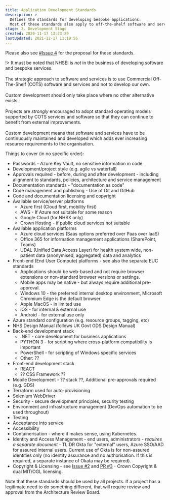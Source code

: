 ```yaml
---
title: Application Development Standards
description: >
  Defines the standards for developing bespoke applications. 
  Most of these standards also apply to off-the-shelf software and services.
stage: 3. Development Stage
created: 2020-11-17 13:23:29
lastUpdated: 2021-12-17 11:19:56
---
```


Please also see [#Issue 4](https://github.com/nhsengland/it-standards/issues/4) for the proposal for these standards.

!> It must be noted that NHSEI is _not_ in the business of developing software and bespoke services.<br><br>
The strategic approach to software and services is to use Commercial Off-The-Shelf (COTS) software and services and not to develop our own.<br><br>
Custom development should only take place where no other alternative exists.<br><br>
Projects are _strongly_ encouraged to adopt standard operating models supported by COTS services and software so that they can continue to benefit from external improvements.<br><br>
Custom development means that software and services have to be continuously maintained and developed which adds ever increasing resource requirements to the organisation.

Things to cover (in no specific order):

* Passwords - Azure Key Vault, no sensitive information in code
* Development/project style (e.g. agile vs waterfall)
* Approvals required - before, during and after development - including alignment to standards, policies, architecture and service management
* Documentation standards - "documentation as code"
* Code management and publishing - Use of Git and GitHub
* Code and documentation licensing and copyright
* Available service/server platforms
  * Azure first (Cloud first, mobility first)
  * AWS - If Azure not suitable for some reason
  * Google Cloud (for NHSX only)
  * Crown Hosting - if public cloud services not suitable
* Available application platforms
  * Azure cloud services (Saas options preferred over Paas over IaaS)
  * Office 365 for information management applications (SharePoint, Teams)
  * UDAL (Unified Data Access Layer) for health system wide, non-patient data (anonymised, aggregated) data and analytics
* Front-end (End User Compute) platforms - see also the separate EUC standards
  * Applications should be web-based and not require browser extensions or non-standard browser versions or settings.
  * Mobile apps may be native - but always require additional pre-approval.
  * Windows 10 - the preferred internal desktop environment, Microsoft Chromium Edge is the default browser
  * Apple MacOS - in limited use
  * iOS - for internal & external use
  * Android - for external use only
* Azure standard configuration (e.g. resource groups, tagging, etc)
* NHS Design Manual (follows UK Govt GDS Design Manual)
* Back-end development stack
   * .NET - core development for business applications
   * PYTHON 3 - for scripting where cross-platform compatibility is important
   * PowerShell - for scripting of Windows specific services
   * Other: ??
* Front-end development stack
   * REACT
   * ?? CSS Framework ??
* Mobile Development - ?? stack ??, Additional pre-approvals required (e.g. GDS)
* Terraform used for auto-provisioning
* Selenium WebDriver
* Security - secure development principles, security testing
* Environment and infrastructure management (DevOps automation to be used throughout)
* Testing
* Acceptance into service
* Accessibility
* Containerisation - where it makes sense, using Kubernetes.
* Identity and Access Management - end users, administrators - _requires a separate document_ - TL:DR Okta for "external" users, Azure SSO/AAD for assured internal users. Current use of Okta is for non-assured identities only (no identity assurance and no authorisation. If this is required, a separate instance of Okata may be required).
* Copyright & Licensing - see [Issue #2](https://github.com/nhsengland/it-standards/issues/2) and [PR #3](https://github.com/nhsengland/it-standards/pull/3) - Crown Copyright & dual MIT/OGL licensing.

Note that these standards should be used by all projects. If a project has a legitimate need to do something different, that will require review and approval from the Architecture Review Board.
